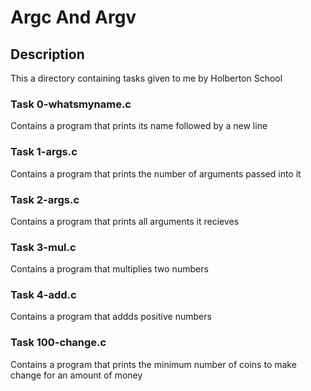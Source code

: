 # Argc And Argv

## Description

This a directory containing tasks given to me by Holberton School

### Task 0-whatsmyname.c

Contains a program that prints its name followed by a new line

### Task 1-args.c

Contains a program that prints the number of arguments passed into it

### Task 2-args.c

Contains a program that prints all arguments it recieves

### Task 3-mul.c

Contains a program that multiplies two numbers

### Task 4-add.c

Contains a program that addds positive numbers

### Task 100-change.c

Contains a program that prints the minimum number of coins to make change for an
amount of money